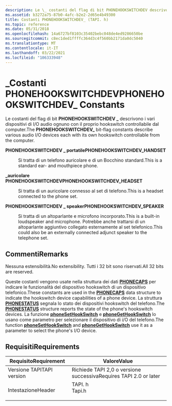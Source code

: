 ```yaml
---
description: Le \_ costanti del flag di bit PHONEHOOKSWITCHDEV descrivono i vari dispositivi di I/O audio ognuno con il proprio hookswitch controllabile dal computer.
ms.assetid: b3272a75-87b0-4afc-b2e2-2d65e4b49300
title: Costanti PHONEHOOKSWITCHDEV_ (TAPI. h)
ms.topic: reference
ms.date: 05/31/2018
ms.openlocfilehash: 14a6727bf8103c35402bebc048de4ed9286650be
ms.sourcegitcommit: c8ec1ded1ffffc364d3c4f560bb2171da0dc5040
ms.translationtype: MT
ms.contentlocale: it-IT
ms.lasthandoff: 03/22/2021
ms.locfileid: "106333948"
---
```

# <a name="phonehookswitchdev_-constants"></a><span data-ttu-id="e3c4f-103">\_Costanti PHONEHOOKSWITCHDEV</span><span class="sxs-lookup"><span data-stu-id="e3c4f-103">PHONEHOOKSWITCHDEV\_ Constants</span></span>

<span data-ttu-id="e3c4f-104">Le costanti del flag di bit **PHONEHOOKSWITCHDEV \_** descrivono i vari dispositivi di I/O audio ognuno con il proprio hookswitch controllabile dal computer.</span><span class="sxs-lookup"><span data-stu-id="e3c4f-104">The **PHONEHOOKSWITCHDEV\_** bit-flag constants describe various audio I/O devices each with its own hookswitch controllable from the computer.</span></span>

<dl> <dt>

<span data-ttu-id="e3c4f-105"><span id="PHONEHOOKSWITCHDEV_HANDSET"></span><span id="phonehookswitchdev_handset"></span>**PHONEHOOKSWITCHDEV \_ portatile**</span><span class="sxs-lookup"><span data-stu-id="e3c4f-105"><span id="PHONEHOOKSWITCHDEV_HANDSET"></span><span id="phonehookswitchdev_handset"></span>**PHONEHOOKSWITCHDEV\_HANDSET**</span></span>
</dt> <dd> <dl> <dt>



<span data-ttu-id="e3c4f-106">Si tratta di un telefono auricolare e di un Bocchino standard.</span><span class="sxs-lookup"><span data-stu-id="e3c4f-106">This is a standard ear- and mouthpiece phone.</span></span>


</dt> </dl> </dd> <dt>

<span data-ttu-id="e3c4f-107"><span id="PHONEHOOKSWITCHDEV_HEADSET"></span><span id="phonehookswitchdev_headset"></span>**\_auricolare PHONEHOOKSWITCHDEV**</span><span class="sxs-lookup"><span data-stu-id="e3c4f-107"><span id="PHONEHOOKSWITCHDEV_HEADSET"></span><span id="phonehookswitchdev_headset"></span>**PHONEHOOKSWITCHDEV\_HEADSET**</span></span>
</dt> <dd> <dl> <dt>



<span data-ttu-id="e3c4f-108">Si tratta di un auricolare connesso al set di telefono.</span><span class="sxs-lookup"><span data-stu-id="e3c4f-108">This is a headset connected to the phone set.</span></span>


</dt> </dl> </dd> <dt>

<span data-ttu-id="e3c4f-109"><span id="PHONEHOOKSWITCHDEV_SPEAKER"></span><span id="phonehookswitchdev_speaker"></span>**PHONEHOOKSWITCHDEV \_ speaker**</span><span class="sxs-lookup"><span data-stu-id="e3c4f-109"><span id="PHONEHOOKSWITCHDEV_SPEAKER"></span><span id="phonehookswitchdev_speaker"></span>**PHONEHOOKSWITCHDEV\_SPEAKER**</span></span>
</dt> <dd> <dl> <dt>



<span data-ttu-id="e3c4f-110">Si tratta di un altoparlante e microfono incorporato.</span><span class="sxs-lookup"><span data-stu-id="e3c4f-110">This is a built-in loudspeaker and microphone.</span></span> <span data-ttu-id="e3c4f-111">Potrebbe anche trattarsi di un altoparlante aggiuntivo collegato esternamente al set telefonico.</span><span class="sxs-lookup"><span data-stu-id="e3c4f-111">This could also be an externally connected adjunct speaker to the telephone set.</span></span>


</dt> </dl> </dd> </dl>

## <a name="remarks"></a><span data-ttu-id="e3c4f-112">Commenti</span><span class="sxs-lookup"><span data-stu-id="e3c4f-112">Remarks</span></span>

<span data-ttu-id="e3c4f-113">Nessuna estensibilità.</span><span class="sxs-lookup"><span data-stu-id="e3c4f-113">No extensibility.</span></span> <span data-ttu-id="e3c4f-114">Tutti i 32 bit sono riservati.</span><span class="sxs-lookup"><span data-stu-id="e3c4f-114">All 32 bits are reserved.</span></span>

<span data-ttu-id="e3c4f-115">Queste costanti vengono usate nella struttura dei dati [**PHONECAPS**](/windows/desktop/api/Tapi/ns-tapi-phonecaps) per indicare le funzionalità del dispositivo hookswitch di un dispositivo telefonico.</span><span class="sxs-lookup"><span data-stu-id="e3c4f-115">These constants are used in the [**PHONECAPS**](/windows/desktop/api/Tapi/ns-tapi-phonecaps) data structure to indicate the hookswitch device capabilities of a phone device.</span></span> <span data-ttu-id="e3c4f-116">La struttura [**PHONESTATUS**](/windows/desktop/api/Tapi/ns-tapi-phonestatus) segnala lo stato dei dispositivi hookswitch del telefono.</span><span class="sxs-lookup"><span data-stu-id="e3c4f-116">The [**PHONESTATUS**](/windows/desktop/api/Tapi/ns-tapi-phonestatus) structure reports the state of the phone's hookswitch devices.</span></span> <span data-ttu-id="e3c4f-117">La funzione [**phoneSetHookSwitch**](/windows/desktop/api/Tapi/nf-tapi-phonesethookswitch) e [**phoneGetHookSwitch**](/windows/desktop/api/Tapi/nf-tapi-phonegethookswitch) lo usano come parametro per selezionare il dispositivo di i/O del telefono.</span><span class="sxs-lookup"><span data-stu-id="e3c4f-117">The function [**phoneSetHookSwitch**](/windows/desktop/api/Tapi/nf-tapi-phonesethookswitch) and [**phoneGetHookSwitch**](/windows/desktop/api/Tapi/nf-tapi-phonegethookswitch) use it as a parameter to select the phone's I/O device.</span></span>

## <a name="requirements"></a><span data-ttu-id="e3c4f-118">Requisiti</span><span class="sxs-lookup"><span data-stu-id="e3c4f-118">Requirements</span></span>



| <span data-ttu-id="e3c4f-119">Requisito</span><span class="sxs-lookup"><span data-stu-id="e3c4f-119">Requirement</span></span> | <span data-ttu-id="e3c4f-120">Valore</span><span class="sxs-lookup"><span data-stu-id="e3c4f-120">Value</span></span> |
|-------------------------|-----------------------------------------------------------------------------------|
| <span data-ttu-id="e3c4f-121">Versione TAPI</span><span class="sxs-lookup"><span data-stu-id="e3c4f-121">TAPI version</span></span><br/> | <span data-ttu-id="e3c4f-122">Richiede TAPI 2,0 o versione successiva</span><span class="sxs-lookup"><span data-stu-id="e3c4f-122">Requires TAPI 2.0 or later</span></span><br/>                                             |
| <span data-ttu-id="e3c4f-123">Intestazione</span><span class="sxs-lookup"><span data-stu-id="e3c4f-123">Header</span></span><br/>       | <dl> <span data-ttu-id="e3c4f-124"><dt>TAPI. h</dt></span><span class="sxs-lookup"><span data-stu-id="e3c4f-124"><dt>Tapi.h</dt></span></span> </dl> |



 

 




